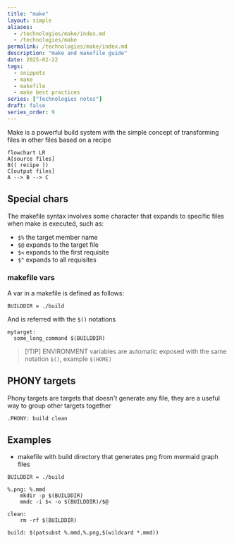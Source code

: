 ```yaml
---
title: "make"
layout: simple
aliases:
  - /technologies/make/index.md
  - /technologies/make
permalink: /technologies/make/index.md
description: "make and makefile guide"
date: 2025-02-22
tags:
  - snippets
  - make
  - makefile
  - make best practices
series: ["Technologies notes"]
draft: false
series_order: 9
---
```


Make is a powerful build system with the simple concept of transforming files in other files based on a recipe

```mermaid
flowchart LR
A[source files]
B(( recipe ))
C[output files]
A --> B --> C
```

## Special chars

The makefile syntax involves some character that expands to specific files when make is executed, such as:

- `$%` the target member name
- `$@` expands to the target file
- `$<` expands to the first requisite
- `$^` expands to all requisites

### makefile vars

A var in a makefile is defined as follows:

```make
BUILDDIR = ./build
```

And is referred with the `$()` notations

```make
mytarget:
  some_long_command $(BUILDDIR)
```

>[!TIP] ENVIRONMENT variables are automatic exposed with the same notation `$()`, example `$(HOME)`

## PHONY targets

Phony targets are targets that doesn't generate any file, they are a useful way to group other targets together

```make
.PHONY: build clean
```

## Examples

- makefile with build directory that generates png from mermaid graph files

```make
BUILDDIR = ./build

%.png: %.mmd
	mkdir -p $(BUILDDIR)
	mmdc -i $< -o $(BUILDDIR)/$@

clean:
	rm -rf $(BUILDDIR)

build: $(patsubst %.mmd,%.png,$(wildcard *.mmd))
```

